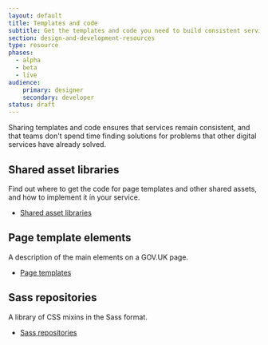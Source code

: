 ```yaml
---
layout: default
title: Templates and code
subtitle: Get the templates and code you need to build consistent services
section: design-and-development-resources
type: resource
phases:
  - alpha
  - beta
  - live
audience: 
    primary: designer
    secondary: developer
status: draft
---
```


Sharing templates and code ensures that services remain consistent, and that teams don't spend time finding solutions for problems that other digital services have already solved.

## Shared asset libraries

Find out where to get the code for page templates and other shared assets, and how to implement it in your service.

* [Shared asset libraries](shared-asset-libraries.html)

## Page template elements

A description of the main elements on a GOV.UK page.

* [Page templates](page-templates.html)

## Sass repositories

A library of CSS mixins in the Sass format.

* [Sass repositories](sass-repositories.html)




